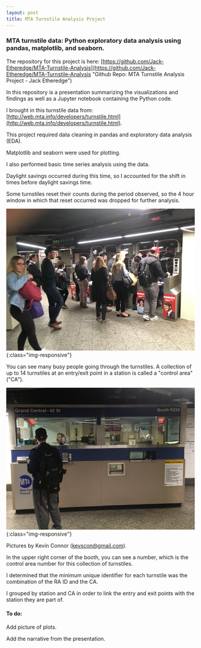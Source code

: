 ```yaml
---
layout: post
title: MTA Turnstile Analysis Project
---
```


### MTA turnstile data: Python exploratory data analysis using pandas, matplotlib, and seaborn.

The repository for this project is here: [https://github.com/Jack-Etheredge/MTA-Turnstile-Analysis](https://github.com/Jack-Etheredge/MTA-Turnstile-Analysis "Github Repo: MTA Turnstile Analysis Project - Jack Etheredge")

In this repository is a presentation summarizing the visualizations and findings as well as a Jupyter notebook containing the Python code.

I brought in this turnstile data from: [http://web.mta.info/developers/turnstile.html](http://web.mta.info/developers/turnstile.html).

This project required data cleaning in pandas and exploratory data analysis (EDA).

Matplotlib and seaborn were used for plotting.

I also performed basic time series analysis using the data.

Daylight savings occurred during this time, so I accounted for the shift in times before daylight savings time.

Some turnstiles reset their counts during the period observed, so the 4 hour window in which that reset occurred was dropped for further analysis.

![Turnstile_picture](/images/01_Turnstile_picture.png){:class="img-responsive"}

You can see many busy people going through the turnstiles. A collection of up to 14 turnstiles at an entry/exit point in a station is called a "control area" ("CA").

![CA_picture](/images/01_CA_picture.png){:class="img-responsive"}

Pictures by Kevin Connor (kevscon@gmail.com).

In the upper right corner of the booth, you can see a number, which is the control area number for this collection of turnstiles.


I determined that the minimum unique identifier for each turnstile was the combination of the RA ID and the CA.

I grouped by station and CA in order to link the entry and exit points with the station they are part of.

#### To do:

Add picture of plots.

Add the narrative from the presentation.
